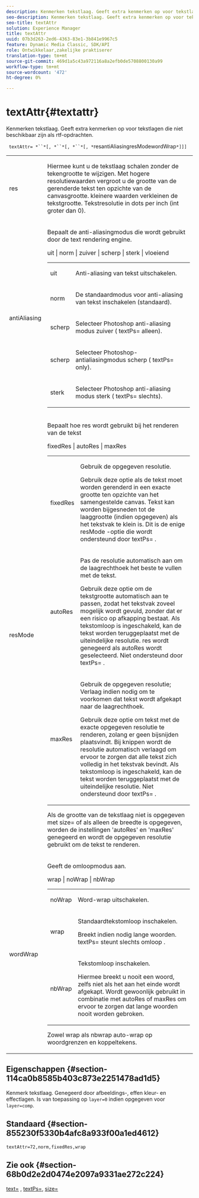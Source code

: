 ```yaml
---
description: Kenmerken tekstlaag. Geeft extra kenmerken op voor tekstlagen die niet beschikbaar zijn als rtf-opdrachten.
seo-description: Kenmerken tekstlaag. Geeft extra kenmerken op voor tekstlagen die niet beschikbaar zijn als rtf-opdrachten.
seo-title: textAttr
solution: Experience Manager
title: textAttr
uuid: 07b3d263-2ed6-4363-83e1-3b841e9967c5
feature: Dynamic Media Classic, SDK/API
role: Ontwikkelaar,zakelijke praktiserer
translation-type: tm+mt
source-git-commit: 469d1a5c43a972116a8a2efb0de5708800130a99
workflow-type: tm+mt
source-wordcount: '472'
ht-degree: 0%

---
```



# textAttr{#textattr}

Kenmerken tekstlaag. Geeft extra kenmerken op voor tekstlagen die niet beschikbaar zijn als rtf-opdrachten.

` textAttr= *``*[, *``*[, *``*[, *`resantiAliasingresModewordWrap`*]]]`

<table id="simpletable_0072BF7DF52B4959A14EDEF60A6EBDEE"> 
 <tr class="strow"> 
  <td class="stentry"> <p> <span class="codeph"> <span class="varname"> res  </span> </span> </p> </td> 
  <td class="stentry"> <p>Hiermee kunt u de tekstlaag schalen zonder de tekengrootte te wijzigen. Met hogere resolutiewaarden vergroot u de grootte van de gerenderde tekst ten opzichte van de canvasgrootte. kleinere waarden verkleinen de tekstgrootte. Tekstresolutie in dots per inch (int groter dan 0). </p> </td> 
 </tr> 
 <tr class="strow"> 
  <td class="stentry"> <p> <span class="codeph"> <span class="varname"> antiAliasing  </span> </span> </p> </td> 
  <td class="stentry"> <p>Bepaalt de anti-aliasingmodus die wordt gebruikt door de text rendering engine. </p> <p> <span class="codeph"> uit | norm | zuiver | scherp | sterk | vloeiend  </span> </p> <p> 
    <table id="simpletable_AE2331118FCA4BC7877233E287CED6A4"> 
     <tr class="strow"> 
      <td class="stentry"> <p> <span class="codeph"> uit  </span> </p> </td> 
      <td class="stentry"> <p>Anti-aliasing van tekst uitschakelen. </p> </td> 
     </tr> 
     <tr class="strow"> 
      <td class="stentry"> <p> <span class="codeph"> norm  </span> </p> </td> 
      <td class="stentry"> <p>De standaardmodus voor anti-aliasing van tekst inschakelen (standaard). </p> </td> 
     </tr> 
     <tr class="strow"> 
      <td class="stentry"> <p> <span class="codeph"> scherp  </span> </p> </td> 
      <td class="stentry"> <p>Selecteer Photoshop anti-aliasing modus <span class="codeph"> zuiver </span> ( <span class="codeph"> textPs= </span> alleen). </p> </td> 
     </tr> 
     <tr class="strow"> 
      <td class="stentry"> <p> <span class="codeph"> scherp  </span> </p> </td> 
      <td class="stentry"> <p>Selecteer Photoshop-antialiasingmodus <span class="codeph"> scherp </span> ( <span class="codeph"> textPs= </span> only). </p> </td> 
     </tr> 
     <tr class="strow"> 
      <td class="stentry"> <p> <span class="codeph"> sterk  </span> </p> </td> 
      <td class="stentry"> <p>Selecteer Photoshop anti-aliasing modus <span class="codeph"> sterk </span> ( <span class="codeph"> textPs= </span> slechts). </p> </td> 
     </tr> 
    </table> </p> </td> 
 </tr> 
 <tr class="strow"> 
  <td class="stentry"> <p> <span class="codeph"> <span class="varname"> resMode  </span> </span> </p> </td> 
  <td class="stentry"> <p>Bepaalt hoe res wordt gebruikt bij het renderen van de tekst </p> <p> <span class="codeph"> fixedRes | autoRes | maxRes  </span> </p> <p> 
    <table id="simpletable_2CFC06DB37154C7C92614FDF7A818DB5"> 
     <tr class="strow"> 
      <td class="stentry"> <p> <span class="codeph"> fixedRes  </span> </p> </td> 
      <td class="stentry"> <p>Gebruik de opgegeven resolutie. </p> <p>Gebruik deze optie als de tekst moet worden gerenderd in een exacte grootte ten opzichte van het samengestelde canvas. Tekst kan worden bijgesneden tot de laaggrootte (indien opgegeven) als het tekstvak te klein is. Dit is de enige <span class="varname"> resMode </span>-optie die wordt ondersteund door <span class="codeph"> textPs= </span>. </p> </td> 
     </tr> 
     <tr class="strow"> 
      <td class="stentry"> <p> <span class="codeph"> autoRes  </span> </p> </td> 
      <td class="stentry"> <p>Pas de resolutie automatisch aan om de laagrechthoek het beste te vullen met de tekst. </p> <p>Gebruik deze optie om de tekstgrootte automatisch aan te passen, zodat het tekstvak zoveel mogelijk wordt gevuld, zonder dat er een risico op afkapping bestaat. Als tekstomloop is ingeschakeld, kan de tekst worden teruggeplaatst met de uiteindelijke resolutie. <span class="varname"> res  </span> wordt genegeerd als  <span class="codeph"> autoRes  </span> wordt geselecteerd. Niet ondersteund door <span class="codeph"> textPs= </span>. </p> </td> 
     </tr> 
     <tr class="strow"> 
      <td class="stentry"> <p> <span class="codeph"> maxRes  </span> </p> </td> 
      <td class="stentry"> <p>Gebruik de opgegeven resolutie; Verlaag indien nodig om te voorkomen dat tekst wordt afgekapt naar de laagrechthoek. </p> <p>Gebruik deze optie om tekst met de exacte opgegeven resolutie te renderen, zolang er geen bijsnijden plaatsvindt. Bij knippen wordt de resolutie automatisch verlaagd om ervoor te zorgen dat alle tekst zich volledig in het tekstvak bevindt. Als tekstomloop is ingeschakeld, kan de tekst worden teruggeplaatst met de uiteindelijke resolutie. Niet ondersteund door <span class="codeph"> textPs= </span>. </p> </td> 
     </tr> 
    </table> </p> <p>Als de grootte van de tekstlaag niet is opgegeven met size= of als alleen de breedte is opgegeven, worden de instellingen 'autoRes' en 'maxRes' genegeerd en wordt de opgegeven resolutie gebruikt om de tekst te renderen. </p> </td> 
 </tr> 
 <tr class="strow"> 
  <td class="stentry"> <p> <span class="codeph"> <span class="varname"> wordWrap  </span> </span> </p> </td> 
  <td class="stentry"> <p>Geeft de omloopmodus aan. </p> <p> <span class="codeph"> wrap | noWrap | nbWrap  </span> </p> <p> 
    <table id="simpletable_FF2510E029EC41E29BC30D9FC2923EA3"> 
     <tr class="strow"> 
      <td class="stentry"> <p> <span class="codeph"> noWrap  </span> </p> </td> 
      <td class="stentry"> <p>Word-wrap uitschakelen. </p> </td> 
     </tr> 
     <tr class="strow"> 
      <td class="stentry"> <p> <span class="codeph"> wrap  </span> </p> </td> 
      <td class="stentry"> <p>Standaardtekstomloop inschakelen. </p> <p>Breekt indien nodig lange woorden. <span class="codeph"> textPs=  </span> steunt slechts  <span class="codeph"> omloop  </span>. </p> </td> 
     </tr> 
     <tr class="strow"> 
      <td class="stentry"> <p> <span class="codeph"> nbWrap  </span> </p> </td> 
      <td class="stentry"> <p>Tekstomloop inschakelen. </p> <p>Hiermee breekt u nooit een woord, zelfs niet als het aan het einde wordt afgekapt. Wordt gewoonlijk gebruikt in combinatie met <span class="codeph"> autoRes </span> of <span class="codeph"> maxRes </span> om ervoor te zorgen dat lange woorden nooit worden gebroken. </p> </td> 
     </tr> 
    </table> </p> <p>Zowel <span class="codeph"> wrap </span> als <span class="codeph"> nbwrap </span> auto-wrap op woordgrenzen en koppeltekens. </p> </td> 
 </tr> 
</table>

## Eigenschappen {#section-114ca0b8585b403c873e2251478ad1d5}

Kenmerk tekstlaag. Genegeerd door afbeeldings-, effen kleur- en effectlagen. Is van toepassing op `layer=0` indien opgegeven voor `layer=comp`.

## Standaard {#section-855230f5330b4afc8a933f00a1ed4612}

`textAttr=72,norm,fixedRes,wrap`

## Zie ook {#section-68b0d2e2d0474e2097a9331ae272c224}

[text=](../../../../../is-api/http-ref/image-serving-api-ref/c-http-protocol-reference/c-command-reference/r-text.md#reference-84634052e48548539a1ef63cbe41f22f) ,  [textPs=](../../../../../is-api/http-ref/image-serving-api-ref/c-http-protocol-reference/c-command-reference/r-textps.md#reference-4209a2a6169f44278da2647cfb0cd767),  [size=](../../../../../is-api/http-ref/image-serving-api-ref/c-http-protocol-reference/c-data-types/r-size.md#reference-04d383f32c7b4003bed9978cb854747b)

